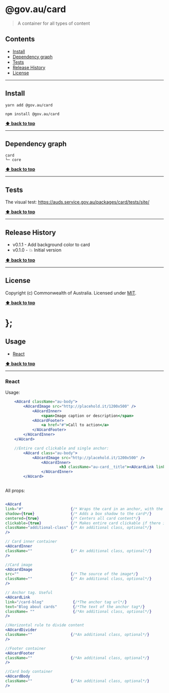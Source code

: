 @gov.au/card
============

> A container for all types of content


## Contents

* [Install](#install)
* [Dependency graph](#dependency-graph)
* [Tests](#tests)
* [Release History](#release-history)
* [License](#license)


----------------------------------------------------------------------------------------------------------------------------------------------------------------


## Install


```shell
yarn add @gov.au/card
```

```shell
npm install @gov.au/card
```


**[⬆ back to top](#contents)**


----------------------------------------------------------------------------------------------------------------------------------------------------------------


## Dependency graph

```shell
card
└─ core
```


**[⬆ back to top](#contents)**


----------------------------------------------------------------------------------------------------------------------------------------------------------------


## Tests

The visual test: https://auds.service.gov.au/packages/card/tests/site/


**[⬆ back to top](#contents)**


----------------------------------------------------------------------------------------------------------------------------------------------------------------


## Release History

* v0.1.1 - Add background color to card
* v0.1.0 - 💥 Initial version


**[⬆ back to top](#contents)**


----------------------------------------------------------------------------------------------------------------------------------------------------------------


## License

Copyright (c) Commonwealth of Australia.
Licensed under [MIT](https://raw.githubusercontent.com/govau/design-system-components/packages/core/master/LICENSE).


**[⬆ back to top](#contents)**

# };

## Usage


* [React](#react)


**[⬆ back to top](#contents)**


----------------------------------------------------------------------------------------------------------------------------------------------------------------

### React

Usage:

```jsx
	<AUcard className="au-body">
		<AUcardImage src="http://placehold.it/1200x500" />
			<AUcardInner>
				<span>Image caption or description</span>
			<AUcardFooter>
				<a href="#">Call to action</a>
			</AUcardFooter>
		</AUcardInner>
	</AUcard>

	//Entire card clickable and single anchor:
		<AUcard class="au-body">
			<AUcardImage src="http://placehold.it/1200x500" />
				<AUcardInner>
						<h3 className="au-card__title"><AUcardLink link="#" text="Some link" /></h3>
				</AUcardInner>
		</AUcard>



```

All props:

```jsx

<AUcard 
link="#"                     {/* Wraps the card in an anchor, with the provided link*/}
shadow={true}                {/* Adds a box shadow to the card*/}
centered={true}              {/* Centers all card content*/}
clickable={true}             {/* Makes entire card clickable if there is anchor tag that has a class of .au-card__link */}
className="additional-class" {/* An additional class, optional*/}
/>

// Card inner container 
<AUcardInner
className=""                 {/* An additional class, optional*/}
/>

//Card image
<AUcardImage 
src=""                       {/* The source of the image*/}
className=""                 {/* An additional class, optional*/}
/>

// Anchor tag. Useful
<AUcardLink 
link="/card-blog"             {/*The anchor tag url*/}
text="Blog about cards"       {/*The text of the anchor tag*/}
className= ""                 {/*An additional class, optional*/}
/>

//Horizontal rule to divide content
<AUcardDivider 
className=""                 {/*An additional class, optional*/}
/>

//Footer container
<AUcardFooter
className=""                 {/*An additional class, optional*/}
/>

//Card body container
<AUcardBody
className=""                 {/*An additional class, optional*/}
/>
```
